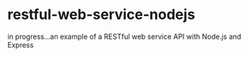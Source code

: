 # restful-web-service-nodejs
in progress...an example of a RESTful web service API with Node.js and Express
